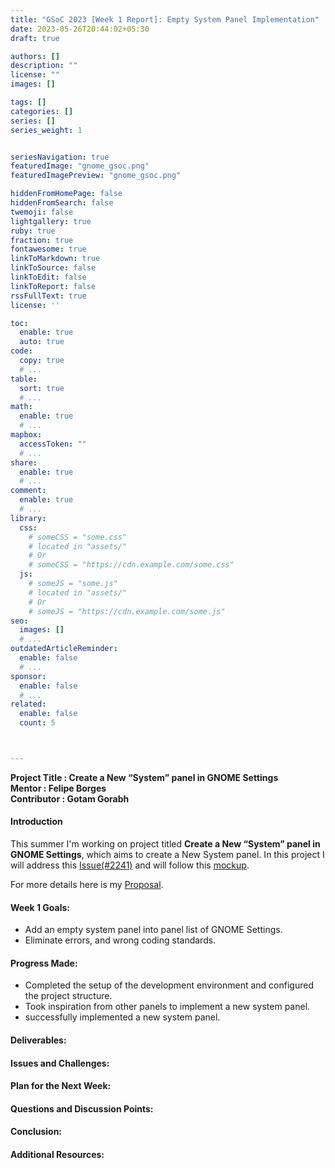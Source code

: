 ```yaml
---
title: "GSoC 2023 [Week 1 Report]: Empty System Panel Implementation"
date: 2023-05-26T20:44:02+05:30
draft: true

authors: []
description: ""
license: ""
images: []

tags: []
categories: []
series: []
series_weight: 1


seriesNavigation: true
featuredImage: "gnome_gsoc.png"
featuredImagePreview: "gnome_gsoc.png"

hiddenFromHomePage: false
hiddenFromSearch: false
twemoji: false
lightgallery: true
ruby: true
fraction: true
fontawesome: true
linkToMarkdown: true
linkToSource: false
linkToEdit: false
linkToReport: false
rssFullText: true
license: ''

toc:
  enable: true
  auto: true
code:
  copy: true
  # ...
table:
  sort: true
  # ...
math:
  enable: true
  # ...
mapbox:
  accessToken: ""
  # ...
share:
  enable: true
  # ...
comment:
  enable: true
  # ...
library:
  css:
    # someCSS = "some.css"
    # located in "assets/"
    # Or
    # someCSS = "https://cdn.example.com/some.css"
  js:
    # someJS = "some.js"
    # located in "assets/"
    # Or
    # someJS = "https://cdn.example.com/some.js"
seo:
  images: []
  # ...
outdatedArticleReminder:
  enable: false
  # ...
sponsor:
  enable: false
  # ...
related:
  enable: false
  count: 5



---
```


<b>Project Title : Create a New “System” panel in GNOME Settings</b><br>
<b>Mentor : Felipe Borges</b><br>
<b>Contributor : Gotam Gorabh</b><br>


#### Introduction

This summer I'm working on project titled <b>Create a New “System” panel in GNOME Settings</b>, which aims to create a New System panel.
In this project I will address this [Issue(#2241)](https://gitlab.gnome.org/GNOME/gnome-control-center/-/issues/2241) and will follow this [mockup](https://gitlab.gnome.org/Teams/Design/settings-mockups/-/blob/master/system/system-panel.png).

For more details here is my [Proposal](https://github.com/GOTAM672/GSoC-Gnome-Proposal).

#### Week 1 Goals:

- Add an empty system panel into panel list of GNOME Settings.
- Eliminate errors, and wrong coding standards.

#### Progress Made:

- Completed the setup of the development environment and configured the project structure.
- Took inspiration from other panels to implement a new system panel. 
- successfully implemented a new system panel.

#### Deliverables:


#### Issues and Challenges:


#### Plan for the Next Week:

#### Questions and Discussion Points:

#### Conclusion:


#### Additional Resources:
